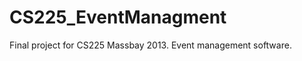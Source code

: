 CS225_EventManagment
====================

Final project for CS225 Massbay 2013. Event management software.
